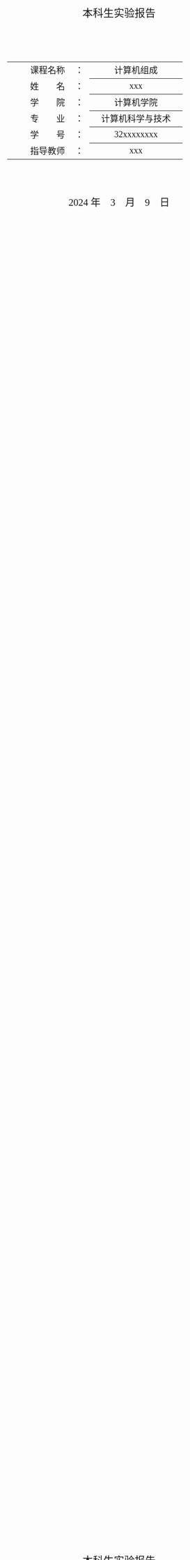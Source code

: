 <div class="cover" style="page-break-after:always;font-family:方正公文仿宋;width:100%;height:100%;border:none;margin: 0 auto;text-align:center;">
    </br></br></br></br></br></br></br>
    <div style="width:60%;margin: 0 auto;height:0;padding-bottom:10%;">
        </br>
        <img src="https://gitee.com/nenhang/Document-Templates/raw/main/typora-markdown/mylatex/project_template/images/zju-name.svg" alt="校名" style="width:110%;"/>
    </div>
    </br></br></br></br></br></br></br></br></br></br></br></br></br></br>
    <p style="font-family:方正公文仿宋;text-align:center;font-size:18pt;margin: 0 auto">本科生实验报告 </p>
    </br></br></br></br></br>
    <table style="border:none;margin-left:-1%;text-align:center;width:80%;font-family:仿宋;font-size:16px;">
    <tbody style="font-family:方正公文仿宋;font-size:15pt;">
        <tr style="font-weight:normal;"> 
            <td style="width:20%;text-align:right;">课程名称</td>
            <td style="width:2%">：</td> 
            <td style="width:30%;font-weight:normal;border-bottom: 1px solid;text-align:center;font-family:华文仿宋"> 计算机组成</td>     </tr>
        <tr style="font-weight:normal;"> 
            <td style="width:20%;text-align:right;">姓　　名</td>
            <td style="width:2%">：</td> 
            <td style="width:30%;font-weight:normal;border-bottom: 1px solid;text-align:center;font-family:华文仿宋"> xxx</td>     </tr>
        <tr style="font-weight:normal;"> 
            <td style="width:20%;text-align:right;">学　　院</td>
            <td style="width:2%">：</td> 
            <td style="width:30%;font-weight:normal;border-bottom: 1px solid;text-align:center;font-family:华文仿宋"> 计算机学院</td>     </tr>
        <tr style="font-weight:normal;"> 
            <td style="width:20%;text-align:right;">专　　业</td>
            <td style="width:2%">：</td> 
            <td style="width:30%;font-weight:normal;border-bottom: 1px solid;text-align:center;font-family:华文仿宋"> 计算机科学与技术</td>     </tr>
        <tr style="font-weight:normal;"> 
            <td style="width:20%;text-align:right;">学　　号</td>
            <td style="width:2%">：</td> 
            <td style="width:30%;font-weight:normal;border-bottom: 1px solid;text-align:center;font-family:华文仿宋">32xxxxxxxx </td>     </tr>
        <tr style="font-weight:normal;"> 
            <td style="width:20%;text-align:right;">指导教师</td>
            <td style="width:2%">：</td> 
            <td style="width:30%;font-weight:normal;border-bottom: 1px solid;text-align:center;font-family:华文仿宋">xxx </td>     </tr>
    </tbody>              
    </table>
	</br></br></br></br>
	<p style="text-align:center;font-size:17pt;margin: 0 auto;font-family:华文仿宋">2024 年　3　月　9　日 </p>                       
	</br></br></br></br></br></br></br>
</div>


<!-- 注释语句：导出PDF时会在这里分页 -->

<div class="cover" style="page-break-after:always;font-family:方正公文仿宋;width:100%;height:100%;border:none;margin: 0 auto;text-align:center;">
    </br></br>
    <p style="font-family:方正公文仿宋;text-align:center;font-size:18pt;margin: 0 auto">本科生实验报告 </p>
	</br></br></br>
	<div style="width:100%;display:flex;text-align:center;justify-content:center;font-size:12pt">
        <div style="flex:5;display:flex">
            <div style="flex:1">
                课程名称：	</div>
            <div style="flex:3;text-align:center;border-bottom: 1px solid black;font-family:华文仿宋">
                计算机组成	</div>
        </div>
        <div style="flex:3;display:flex">
            <div style="flex:2">
                实验类型：	</div>
            <div style="flex:3;text-align:center;border-bottom: 1px solid black;font-family:华文仿宋">
                xxxx	</div>
        </div>
    </div>
	<div style="width:100%;display:flex;text-align:center;justify-content:center;font-size:12pt">
            <div style="flex:5">
                实验名称：	</div>
            <div style="flex:27;text-align:center;border-bottom: 1px solid black;font-family:华文仿宋">
                lab1	</div>
    </div>
	<div style="width:100%;display:flex;text-align:center;justify-content:center;font-size:12pt">
        <div style="flex:9;display:flex">
            <div style="flex:5">
                学生姓名：	</div>
            <div style="flex:4;text-align:center;border-bottom: 1px solid black;font-family:华文仿宋">
                xxx	</div>
        </div>
        <div style="flex:12;display:flex">
            <div style="flex:1">
                专业：	</div>
            <div style="flex:3;text-align:center;border-bottom: 1px solid black;font-family:华文仿宋">
                计算机科学与技术	</div>
        </div>
        <div style="flex:11;display:flex">
            <div style="flex:1">
                学号：	</div>
            <div style="flex:3;text-align:center;border-bottom: 1px solid black;font-family:华文仿宋">
                32xxxxxxxx	</div>
        </div>
    </div>
	<div style="width:100%;display:flex;text-align:center;justify-content:center;font-size:12pt">
        <div style="flex:4;display:flex">
            <div style="flex:35">
                同组学生：	</div>
            <div style="flex:93;text-align:center;border-bottom: 1px solid black;font-family:华文仿宋">
                无	</div>
        </div>
        <div style="flex:3;display:flex">
            <div style="flex:2">
                指导老师：	</div>
            <div style="flex:3;text-align:center;border-bottom: 1px solid black;font-family:华文仿宋">
                xxx	</div>
        </div>
    </div>
	<div style="width:100%;display:flex;text-align:center;justify-content:center;font-size:12pt">
        <div style="flex:4;display:flex">
            <div style="flex:35">
                实验地点：	</div>
            <div style="flex:93;text-align:center;border-bottom: 1px solid black;font-family:华文仿宋">
                无	</div>
        </div>
        <div style="flex:3;display:flex">
            <div style="flex:20">
                实验时间：	</div>
            <div style="flex:9;text-align:center;border-bottom: 1px solid black;font-family:华文仿宋;display:flex">2024</div>
            <div style="flex:3">
                年	</div>
            <div style="flex:6;text-align:right;border-bottom: 1px solid black;font-family:华文仿宋;display:flex">3</div>
            <div style="flex:3">
                月	</div>
            <div style="flex:6;text-align:center;border-bottom: 1px solid black;font-family:华文仿宋;display:flex">9</div>
            <div style="flex:3">
                日	</div>
        </div>
	</div>
	</br></br></br>
</div>


## 实验目的和要求



## 实验内容和原理


　

## 主要仪器设备



## 操作方法与实验步骤



## 实验结果与分析



## 讨论与心得

